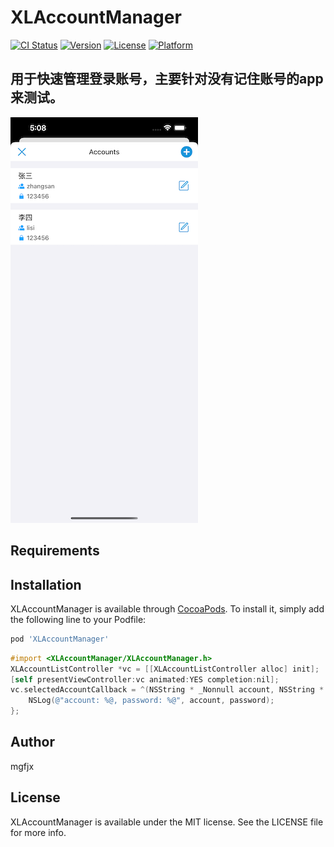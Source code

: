 # XLAccountManager

[![CI Status](https://img.shields.io/travis/xxl/XLAccountManager.svg?style=flat)](https://travis-ci.org/xxl/XLAccountManager)
[![Version](https://img.shields.io/cocoapods/v/XLAccountManager.svg?style=flat)](https://cocoapods.org/pods/XLAccountManager)
[![License](https://img.shields.io/cocoapods/l/XLAccountManager.svg?style=flat)](https://cocoapods.org/pods/XLAccountManager)
[![Platform](https://img.shields.io/cocoapods/p/XLAccountManager.svg?style=flat)](https://cocoapods.org/pods/XLAccountManager)

## 用于快速管理登录账号，主要针对没有记住账号的app来测试。

![img](./imgs/img.png)

## Requirements

## Installation

XLAccountManager is available through [CocoaPods](https://cocoapods.org). To install
it, simply add the following line to your Podfile:

```ruby
pod 'XLAccountManager'
```

```Objective-C
#import <XLAccountManager/XLAccountManager.h>
XLAccountListController *vc = [[XLAccountListController alloc] init];
[self presentViewController:vc animated:YES completion:nil];
vc.selectedAccountCallback = ^(NSString * _Nonnull account, NSString * _Nonnull password) {
    NSLog(@"account: %@, password: %@", account, password);
};
```

## Author

mgfjx

## License

XLAccountManager is available under the MIT license. See the LICENSE file for more info.
